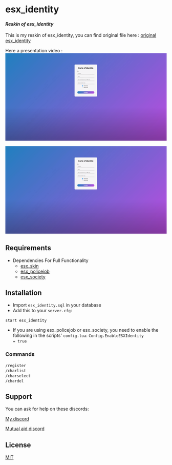 # esx_identity
#### *Reskin of esx_identity*

This is my reskin of esx_identity, you can find original file here : [original esx_identity](https://github.com/ESX-Org/esx_identity) 

Here a presentation video :
[![Video](https://github.com/ArdentLeKey/esx_identity/blob/master/esx_identity.PNG)](https://www.youtube.com/watch?v=jtcZ4IQOF0Q)

![esx_identity](https://github.com/ArdentLeKey/esx_identity/blob/master/esx_identity.PNG "esx_identity")

## Requirements
* Dependencies For Full Functionality
  * [esx_skin](https://github.com/ESX-Org/esx_skin)
  * [esx_policejob](https://github.com/ESX-Org/esx_policejob)
  * [esx_society](https://github.com/ESX-Org/esx_society)
  
## Installation
- Import `esx_identity.sql` in your database
- Add this to your `server.cfg`:

```
start esx_identity
```

- If you are using esx_policejob or esx_society, you need to enable the following in the scripts' `config.lua`:
```Config.EnableESXIdentity          = true```

### Commands
```
/register
/charlist
/charselect
/chardel
```

## Support

You can ask for help on these discords:

[My discord](https://discord.gg/hEhcEE4)

[Mutual aid discord](https://discord.gg/EzwYgdV)

## License
[MIT](https://choosealicense.com/licenses/mit/)
